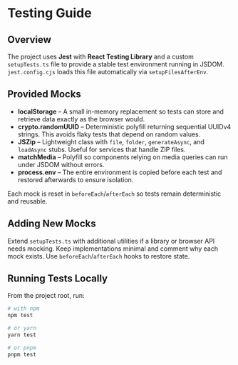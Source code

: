 # Testing Guide

## Overview
The project uses **Jest** with **React Testing Library** and a custom
`setupTests.ts` file to provide a stable test environment running in JSDOM.
`jest.config.cjs` loads this file automatically via `setupFilesAfterEnv`.

## Provided Mocks

- **localStorage** – A small in-memory replacement so tests can store and
  retrieve data exactly as the browser would.
- **crypto.randomUUID** – Deterministic polyfill returning sequential UUIDv4
  strings. This avoids flaky tests that depend on random values.
- **JSZip** – Lightweight class with `file`, `folder`, `generateAsync`, and
  `loadAsync` stubs. Useful for services that handle ZIP files.
- **matchMedia** – Polyfill so components relying on media queries can run under
  JSDOM without errors.
- **process.env** – The entire environment is copied before each test and
  restored afterwards to ensure isolation.

Each mock is reset in `beforeEach`/`afterEach` so tests remain deterministic and
reusable.

## Adding New Mocks
Extend `setupTests.ts` with additional utilities if a library or browser API
needs mocking. Keep implementations minimal and comment why each mock exists.
Use `beforeEach`/`afterEach` hooks to restore state.

## Running Tests Locally
From the project root, run:

```bash
# with npm
npm test

# or yarn
yarn test

# or pnpm
pnpm test
```
